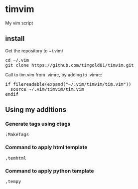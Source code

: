 # timvim
My vim script
## install
Get the repository to ~/.vim/ 
<pre>
cd ~/.vim
git clone https://github.com/timgold81/timvim.git
</pre>
Call to tim.vim from .vimrc, by adding to .vimrc:
<pre>
if filereadable(expand("~/.vim/timvim/tim.vim"))
  source ~/.vim/timvim/tim.vim
endif
</pre>
## Using my additions
### Generate tags using ctags
<pre>
:MakeTags
</pre>
### Command to apply html template
<pre>
,temhtml
</pre>
### Command to apply python template
<pre>
,tempy
</pre>
